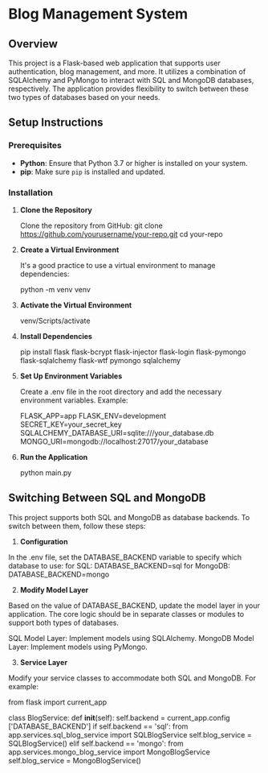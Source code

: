 # Blog Management System

## Overview

This project is a Flask-based web application that supports user authentication, blog management, and more. It utilizes a combination of SQLAlchemy and PyMongo to interact with SQL and MongoDB databases, respectively. The application provides flexibility to switch between these two types of databases based on your needs.

## Setup Instructions

### Prerequisites

- **Python**: Ensure that Python 3.7 or higher is installed on your system.
- **pip**: Make sure `pip` is installed and updated.

### Installation

1. **Clone the Repository**

   Clone the repository from GitHub:
   git clone https://github.com/yourusername/your-repo.git
   cd your-repo

2. **Create a Virtual Environment**

   It's a good practice to use a virtual environment to manage dependencies:

    python -m venv venv

3. **Activate the Virtual Environment**

    venv/Scripts/activate

4. **Install Dependencies**

    pip install flask flask-bcrypt flask-injector flask-login flask-pymongo flask-sqlalchemy flask-wtf pymongo sqlalchemy

5. **Set Up Environment Variables**

    Create a .env file in the root directory and add the necessary environment variables. Example:

    FLASK_APP=app
    FLASK_ENV=development
    SECRET_KEY=your_secret_key
    SQLALCHEMY_DATABASE_URI=sqlite:///your_database.db
    MONGO_URI=mongodb://localhost:27017/your_database

6. **Run the Application**

    python main.py

## Switching Between SQL and MongoDB
This project supports both SQL and MongoDB as database backends. To switch between them, follow these steps:

1. **Configuration**

  In the .env file, set the DATABASE_BACKEND variable to specify which database to use:
  for SQL: DATABASE_BACKEND=sql
  for MongoDB: DATABASE_BACKEND=mongo

2. **Modify Model Layer**

  Based on the value of DATABASE_BACKEND, update the model layer in your application. The core logic should be in separate classes or modules to support both types of databases.

  SQL Model Layer: Implement models using SQLAlchemy.
  MongoDB Model Layer: Implement models using PyMongo.

3. **Service Layer**

  Modify your service classes to accommodate both SQL and MongoDB. For example:

  from flask import current_app

  class BlogService:
      def __init__(self):
          self.backend = current_app.config  ['DATABASE_BACKEND']
          if self.backend == 'sql':
              from app.services.sql_blog_service import   SQLBlogService
              self.blog_service = SQLBlogService()
          elif self.backend == 'mongo':
              from app.services.mongo_blog_service import   MongoBlogService
              self.blog_service = MongoBlogService()


